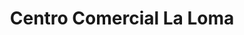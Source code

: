 ---
title: "Centro Comercial La Loma"
url: /jaen/centro-comercial-la-loma/
shop: centro comercial
---